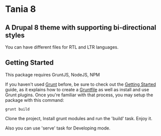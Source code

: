 # Tania 8

## A Drupal 8 theme with supporting bi-directional styles

You can have different files for RTL and LTR languages.

## Getting Started
This package requires GruntJS, NodeJS, NPM 

If you haven't used [Grunt](http://gruntjs.com/) before, be sure to check out the [Getting Started](http://gruntjs.com/getting-started) guide, as it explains how to create a [Gruntfile](http://gruntjs.com/sample-gruntfile) as well as install and use Grunt plugins. Once you're familiar with that process, you may setup the package with this command:

```shell
grunt build
```

Clone the project, Install grunt modules and run the 'build' task.
Enjoy it.

Also you can use 'serve' task for Developing mode.
